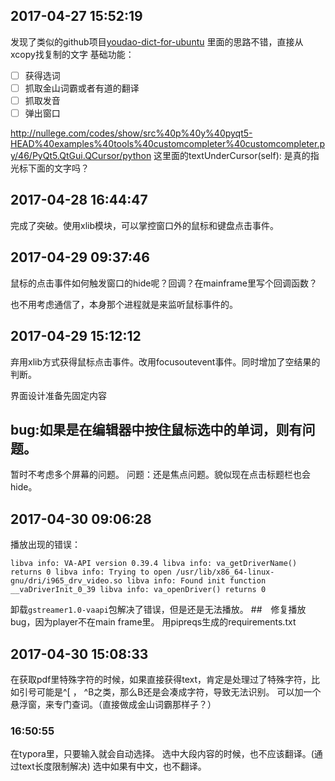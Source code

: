 ## 2017-04-27 15:52:19
发现了类似的github项目[youdao-dict-for-ubuntu](https://github.com/idning/youdao-dict-for-ubuntu)
里面的思路不错，直接从xcopy找复制的文字
基础功能：
- [ ] 获得选词
- [ ] 抓取金山词霸或者有道的翻译
- [ ] 抓取发音
- [ ] 弹出窗口

http://nullege.com/codes/show/src%40p%40y%40pyqt5-HEAD%40examples%40tools%40customcompleter%40customcompleter.py/46/PyQt5.QtGui.QCursor/python 
这里面的textUnderCursor(self): 是真的指光标下面的文字吗？

## 2017-04-28 16:44:47

完成了突破。使用xlib模块，可以掌控窗口外的鼠标和键盘点击事件。

## 2017-04-29 09:37:46

鼠标的点击事件如何触发窗口的hide呢？回调？在mainframe里写个回调函数？

也不用考虑通信了，本身那个进程就是来监听鼠标事件的。
## 2017-04-29 15:12:12
弃用xlib方式获得鼠标点击事件。改用focusoutevent事件。同时增加了空结果的判断。

界面设计准备先固定内容

## bug:如果是在编辑器中按住鼠标选中的单词，则有问题。

暂时不考虑多个屏幕的问题。
问题：还是焦点问题。貌似现在点击标题栏也会hide。
## 2017-04-30 09:06:28
播放出现的错误：
```
libva info: VA-API version 0.39.4 libva info: va_getDriverName() returns 0 libva info: Trying to open /usr/lib/x86_64-linux-gnu/dri/i965_drv_video.so libva info: Found init function __vaDriverInit_0_39 libva info: va_openDriver() returns 0
```
卸载`gstreamer1.0-vaapi`包解决了错误，但是还是无法播放。
##　修复播放bug，因为player不在main frame里。
用pipreqs生成的requirements.txt
## 2017-04-30 15:08:33
在获取pdf里特殊字符的时候，如果直接获得text，肯定是处理过了特殊字符，比如引号可能是^[ ， ^B之类，那么B还是会凑成字符，导致无法识别。
可以加一个悬浮窗，来专门查词。（直接做成金山词霸那样子？）
### 16:50:55
在typora里，只要输入就会自动选择。
选中大段内容的时候，也不应该翻译。(通过text长度限制解决)
选中如果有中文，也不翻译。
